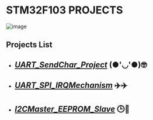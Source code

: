 # STM32F103 PROJECTS
![image](https://github.com/Mo-Alsehli/BluePill_Projects/assets/98949843/ce148e48-3df8-4a10-afae-dde1ec04d338)
## Projects List
- ## ***[UART_SendChar_Project](https://github.com/Mo-Alsehli/BluePill_Projects/tree/master/UART_SendChar_Project)*** (●'◡'●)🤓
- ## ***[UART_SPI_IRQMechanism](https://github.com/Mo-Alsehli/BluePill_Projects/tree/master/SPI_UART_IRQ_Project)*** ✈️✈️
- ## ***[I2CMaster_EEPROM_Slave](https://github.com/Mo-Alsehli/STM32F103_Projects/tree/master/I2CMaster_EEPROM_Slave)*** 🕒🚀
